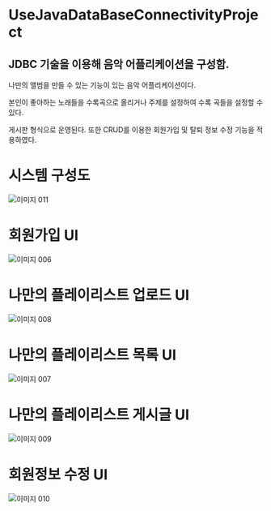 # UseJavaDataBaseConnectivityProject

## JDBC 기술을 이용해 음악 어플리케이션을 구성함. 

나만의 앨범을 만들 수 있는 기능이 있는 음악 어플리케이션이다.

본인이 좋아하는 노래들을 수록곡으로 올리거나 주제를 설정하여 수록 곡들을 설정할 수 있다. 

게시판 형식으로 운영된다. 또한 CRUD를 이용한 회원가입 및 탈퇴 정보 수정 기능을 적용하였다.


# 시스템 구성도
![이미지 011](https://user-images.githubusercontent.com/60869806/85813385-054efd80-b79e-11ea-9414-68d6b889c5d4.png)


# 회원가입 UI
![이미지 006](https://user-images.githubusercontent.com/60869806/85813168-77731280-b79d-11ea-880b-2ff66c1f1126.png)


# 나만의 플레이리스트 업로드 UI
![이미지 008](https://user-images.githubusercontent.com/60869806/85813171-79d56c80-b79d-11ea-81f4-33a915fc1dee.png)

# 나만의 플레이리스트 목록 UI
![이미지 007](https://user-images.githubusercontent.com/60869806/85813176-7b9f3000-b79d-11ea-9544-53261fb6a938.png)

# 나만의 플레이리스트 게시글 UI
![이미지 009](https://user-images.githubusercontent.com/60869806/85813178-7cd05d00-b79d-11ea-858c-061e4af8f704.png)

# 회원정보 수정 UI
![이미지 010](https://user-images.githubusercontent.com/60869806/85813184-7e018a00-b79d-11ea-80bb-ac1bcc924f58.png)
